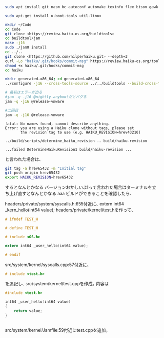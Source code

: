 ```bash
sudo apt install git nasm bc autoconf automake texinfo flex bison gawk build-essential unzip wget zip less zlib1g-dev libzstd-dev xorriso libtool gcc-multilib python3

sudo apt-get install u-boot-tools util-linux

mkdir ~/Code
cd Code
git clone <https://review.haiku-os.org/buildtools>
cd buildtool/jam
make -j16
sudo ./jam0 install
cd ../..
git clone <https://github.com/nilpe/haiku.git> --depth=3
curl -Lo "haiku/.git/hooks/commit-msg" https://review.haiku-os.org/tools/hooks/commit-msg
chmod +x haiku/.git/hooks/commit-msg
cd haiku

mkdir generated.x86_64; cd generated.x86_64
../configure -j16 --cross-tools-source ../../buildtools --build-cross-tools x86_64

# 最初はエラーが出る
#jam -q -j16 @nightly-anybootだとバグる
jam -q -j16 @release-vmware

#二回目
jam -q -j16 @release-vmware
```

```
fatal: No names found, cannot describe anything.
Error: you are using a Haiku clone without tags, please set
       the revision tag to use (e.g. HAIKU_REVISION=hrev43210)

../build/scripts/determine_haiku_revision .. build/haiku-revision

...failed DetermineHaikuRevision1 build/haiku-revision ...

```

と言われた場合は､

```bash
git tag -a hrev65432 -m "Initial tag"
git push origin hrev65432
export HAIKU_REVISION=hrev65432
```

するとなんとかなる
バージョンおかしいよ!って言われた場合はターミナルを立ち上げ直すとなんとかなる
aaa
ビルドができることを確認したら､

headers/private/system/syscalls.h:655付近に､
extern int64 _kern_hello(int64 value);
headers/private/kernel/test.hを作って､

```c
# ifndef TEST_H

# define TEST_H

# include <OS.h>

extern int64 _user_hello(int64 value);

# endif
```

src/system/kernel/syscalls.cpp:57付近に､

```c
# include <test.h>
```

を追記し､
src/system/kernel/test.cppを作成｡
内容は

```C
#include <test.h>

int64 _user_hello(int64 value)
{
    return value;
}
 

```

src/system/kernel/Jamfile:59付近にtest.cppを追加｡
